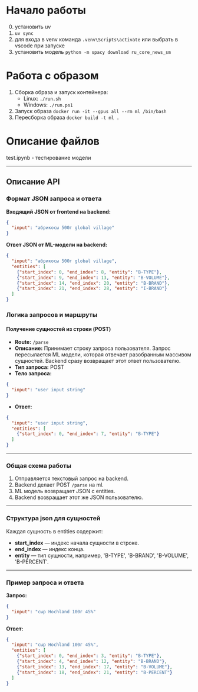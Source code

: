 # Начало работы
0) установить uv
1) `uv sync`
2) для входа в venv команда `.venv\Scripts\activate` или выбрать в vscode при запуске
3) установить модель `python -m spacy download ru_core_news_sm`

# Работа с образом
1) Сборка образа и запуск контейнера:
    - Linux: `./run.sh`
    - Windows: `./run.ps1`
2) Запуск образа `docker run -it --gpus all --rm ml /bin/bash`
3) Пересборка образа `docker build -t ml .`

# Описание файлов
test.ipynb - тестирование модели

---

## Описание API
### Формат JSON запроса и ответа

**Входящий JSON от frontend на backend:**

```json
{
  "input": "абрикосы 500г global village"
}
```

**Ответ JSON от ML-модели на backend:**

```json
{
  "input": "абрикосы 500г global village",
  "entities": [
    {"start_index": 0, "end_index": 8, "entity": "B-TYPE"},
    {"start_index": 9, "end_index": 13, "entity": "B-VOLUME"},
    {"start_index": 14, "end_index": 20, "entity": "B-BRAND"},
    {"start_index": 21, "end_index": 28, "entity": "I-BRAND"}
  ]
}
```


### Логика запросов и маршруты

#### Получение сущностей из строки (POST)

- **Route:** `/parse`
- **Описание:**
Принимает строку запроса пользователя. Запрос пересылается ML модели, которая отвечает разобранным массивом сущностей. Backend сразу возвращает этот ответ пользователю.
- **Тип запроса:** POST
- **Тело запроса:**

```json
{
  "input": "user input string"
}
```

- **Ответ:**

```json
{
  "input": "user input string",
  "entities": [
    {"start_index": 0, "end_index": 7, "entity": "B-TYPE"}
  ]
}
```

***

### Общая схема работы

1. Отправляется текстовый запрос на backend.
2. Backend делает POST `/parse` на ml.
3. ML модель возвращает JSON с entities.
4. Backend возвращает этот же JSON пользователю.

***

### Структура json для сущностей

Каждая сущность в entities содержит:

- **start_index** — индекс начала сущности в строке.
- **end_index** — индекс конца.
- **entity** — тип сущности, например, 'B-TYPE', 'B-BRAND', 'B-VOLUME', 'B-PERCENT'.

***

### Пример запроса и ответа

**Запрос:**

```json
{
  "input": "сыр Hochland 100г 45%"
}
```

**Ответ:**

```json
{
  "input": "сыр Hochland 100г 45%",
  "entities": [
    {"start_index": 0, "end_index": 3, "entity": "B-TYPE"},
    {"start_index": 4, "end_index": 12, "entity": "B-BRAND"},
    {"start_index": 13, "end_index": 17, "entity": "B-VOLUME"},
    {"start_index": 18, "end_index": 21, "entity": "B-PERCENT"}
  ]
}
```
